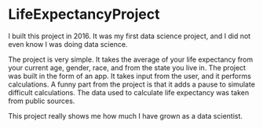 # LifeExpectancyProject

I built this project in 2016. It was my first data science project, and I did not even know I was doing data science.

The project is very simple. It takes the average of your life expectancy from your current age, gender, race, and from the state you live in. The project was built in the form of an app. It takes input from the user, and it performs calculations. A funny part from the project is that it adds a pause to simulate difficult calculations. The data used to calculate life expectancy was taken from public sources.

This project really shows me how much I have grown as a data scientist.

